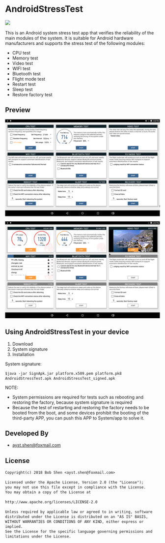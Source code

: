 # AndroidStressTest

[![](https://img.shields.io/badge/downloads-apk-brightgreen.svg)](https://fir.im/6wlj)

This is an Android system stress test app that verifies the reliability of the main modules of the system. It is suitable for Android hardware manufacturers and supports the stress test of the following modules:

* CPU test
* Memory test
* Video test
* WIFI test
* Bluetooth test
* Flight mode test
* Restart test
* Sleep test
* Restore factory test

## Preview
![image](screenshots/device-2018-08-09-175845.png)

![image](screenshots/device-2018-08-09-180308.png)


## Using AndroidStressTest in your device
1. Download
2. System signature
3. Installation

System signature:

	$java -jar SignApk.jar platform.x509.pem platform.pk8 AndroidStressTest.apk AndroidStressTest_signed.apk

NOTE:
* System permissions are required for tests such as rebooting and restoring the factory, because system signature is required
* Because the test of restarting and restoring the factory needs to be booted from the boot, and some devices prohibit the booting of the third-party APP, you can push this APP to System/app to solve it.

## Developed By
* ayst.shen@foxmail.com

## License
	Copyright(c) 2018 Bob Shen <ayst.shen@foxmail.com>

	Licensed under the Apache License, Version 2.0 (the "License");
	you may not use this file except in compliance with the License.
	You may obtain a copy of the License at

	http://www.apache.org/licenses/LICENSE-2.0

	Unless required by applicable law or agreed to in writing, software
	distributed under the License is distributed on an "AS IS" BASIS,
	WITHOUT WARRANTIES OR CONDITIONS OF ANY KIND, either express or implied.
	See the License for the specific language governing permissions and
	limitations under the License.